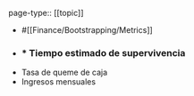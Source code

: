 page-type:: [[topic]]

- #[[Finance/Bootstrapping/Metrics]]

- ### * Tiempo estimado de supervivencia
* Tasa de queme de caja
* Ingresos mensuales



